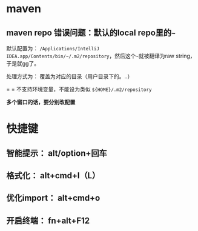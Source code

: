 # maven



## maven repo 错误问题：默认的local repo里的`~`

默认配置为： `/Applications/IntelliJ IDEA.app/Contents/bin/~/.m2/repository`，然后这个`~`就被翻译为raw string，于是就gg了。

处理方式为： 覆盖为对应的目录（用户目录下的。..）

= = 不支持环境变量，不能设为类似 `${HOME}/.m2/repository`

**多个窗口的话，要分别改配置**



# 快捷键

## 智能提示： alt/option+回车

## 格式化： alt+cmd+l（L）

## 优化import： alt+cmd+o

## 开启终端： fn+alt+F12

